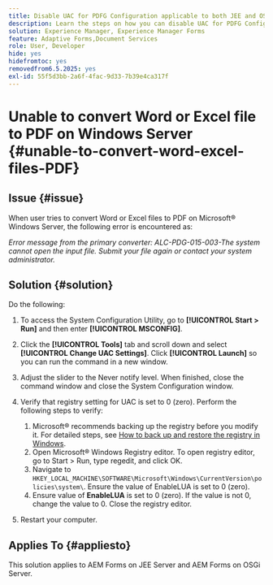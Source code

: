 ```yaml
---
title: Disable UAC for PDFG Configuration applicable to both JEE and OSGI
description: Learn the steps on how you can disable UAC for PDFG Configuration to fix Word to PDF conversion.
solution: Experience Manager, Experience Manager Forms
feature: Adaptive Forms,Document Services
role: User, Developer
hide: yes
hidefromtoc: yes
removedfrom6.5.2025: yes
exl-id: 55f5d3bb-2a6f-4fac-9d33-7b39e4ca317f
---
```

# Unable to convert Word or Excel file to PDF on Windows Server {#unable-to-convert-word-excel-files-PDF}

## Issue {#issue}

When user tries to convert Word or Excel files to PDF on Microsoft&reg; Windows Server, the following error is encountered as:

*Error message from the primary converter:*
*ALC-PDG-015-003-The system cannot open the input file. Submit your file again or contact your system administrator.*


## Solution {#solution}

Do the following:

1. To access the System Configuration Utility, go to **[!UICONTROL Start &gt; Run]** and then enter **[!UICONTROL MSCONFIG]**.
1. Click the **[!UICONTROL Tools]** tab and scroll down and select **[!UICONTROL Change UAC Settings]**. Click **[!UICONTROL Launch]** so you can run the command in a new window.
1. Adjust the slider to the Never notify level. When finished, close the command window and close the System Configuration window.
1. Verify that registry setting for UAC is set to 0 (zero). Perform the following steps to verify:

    1. Microsoft&reg; recommends backing up the registry before you modify it. For detailed steps, see [How to back up and restore the registry in Windows](https://support.microsoft.com/en-us/help/322756).
    1. Open Microsoft&reg; Windows Registry editor. To open registry editor, go to Start &gt; Run, type regedit, and click OK.
    1. Navigate to `HKEY_LOCAL_MACHINE\SOFTWARE\Microsoft\Windows\CurrentVersion\policies\system\`. Ensure the value of EnableLUA is set to 0 (zero).
    1. Ensure value of **EnableLUA** is set to 0 (zero). If the value is not 0, change the value to 0. Close the registry editor.

1. Restart your computer.

## Applies To {#appliesto}

This solution applies to AEM Forms on JEE Server and AEM Forms on OSGi Server.
